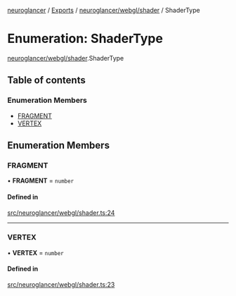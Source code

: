 [neuroglancer](../README.md) / [Exports](../modules.md) / [neuroglancer/webgl/shader](../modules/neuroglancer_webgl_shader.md) / ShaderType

# Enumeration: ShaderType

[neuroglancer/webgl/shader](../modules/neuroglancer_webgl_shader.md).ShaderType

## Table of contents

### Enumeration Members

- [FRAGMENT](neuroglancer_webgl_shader.ShaderType.md#fragment)
- [VERTEX](neuroglancer_webgl_shader.ShaderType.md#vertex)

## Enumeration Members

### FRAGMENT

• **FRAGMENT** = `number`

#### Defined in

[src/neuroglancer/webgl/shader.ts:24](https://github.com/ActiveBrainAtlas2/neuroglancer/blob/91617476/src/neuroglancer/webgl/shader.ts#L24)

___

### VERTEX

• **VERTEX** = `number`

#### Defined in

[src/neuroglancer/webgl/shader.ts:23](https://github.com/ActiveBrainAtlas2/neuroglancer/blob/91617476/src/neuroglancer/webgl/shader.ts#L23)

